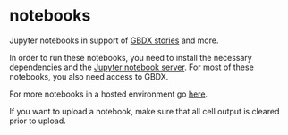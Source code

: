# notebooks

Jupyter notebooks in support of [GBDX stories](gbdxstories.digitalglobe.com) and more.

In order to run these notebooks, you need to install the necessary dependencies and the [Jupyter notebook server](http://jupyter.org/). For most of these notebooks, you also need access to GBDX.

For more notebooks in a hosted environment go [here](https://notebooks.geobigdata.io/hub/notebooks).

If you want to upload a notebook, make sure that all cell output is cleared prior to upload.
